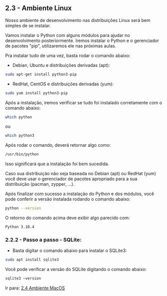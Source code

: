 ## 2.3 - Ambiente Linux

Nosso ambiente de desenvolvimento nas distribuições Linux será bem simples de se instalar.

Vamos instalar o Python com alguns módulos para ajudar no desenvolvimento posteriormente.
Iremos instalar o Python e o gerenciador de pacotes "pip", utilizaremos ele nas próximas aulas.

Pra instalar tudo de uma vez, basta rodar o comando abaixo:

- Debian, Ubuntu e distribuições derivadas (apt):

```bash
sudo apt-get install python3-pip
```

- RedHat, CentOS e distribuições derivadas (yum):

```bash
sudo yum install python3-pip
```

Após a instalação, iremos verificar se tudo foi instalado corretamente com o comando abaixo:

```bash
which python
```

ou

```bash
which python3
```

Após rodar o comando, deverá retornar algo como:

```bash
/usr/bin/python
```

Isso significará que a instalação foi bem sucedida.

Caso sua distribuição não seja baseada no Debian (apt) ou RedHat (yum) você deve usar o gerenciador de pacotes apropriado para a sua
distribuição (pacman, zypper, ...).

Após finalizar com sucesso a instalação do Python e dos módulos, você pode conferir a versão instalada rodando o comando
abaixo:

```bash
python --version
```

O retorno do comando acima deve exibir algo parecido com:

```bash
Python 3.10.4
```

### 2.2.2 - Passo a passo - SQLite:
* Basta digitar o comando abaixo para instalar o SQLite3:

```bash
sudo apt install sqlite3
```

Você pode verificar a versão do SQLite digitando o comando abaixo:

```bash
sqlite3 –version
```

Ir para: [2.4 Ambiente MacOS](4-Ambiente-macos.md)
